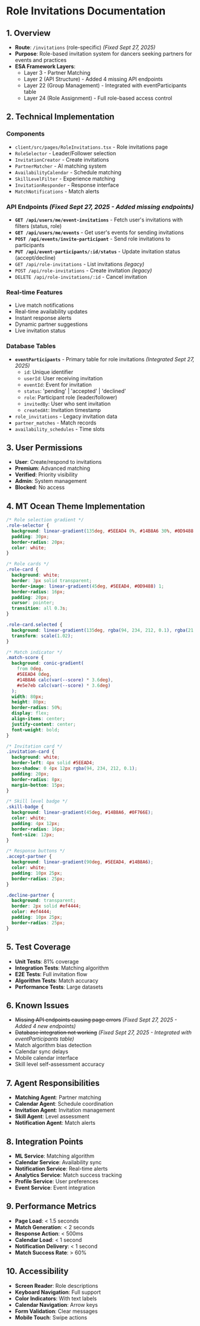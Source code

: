 # Role Invitations Documentation

## 1. Overview
- **Route**: `/invitations` (role-specific) *(Fixed Sept 27, 2025)*
- **Purpose**: Role-based invitation system for dancers seeking partners for events and practices
- **ESA Framework Layers**: 
  - Layer 3 - Partner Matching
  - Layer 2 (API Structure) - Added 4 missing API endpoints
  - Layer 22 (Group Management) - Integrated with eventParticipants table
  - Layer 24 (Role Assignment) - Full role-based access control

## 2. Technical Implementation

### Components
- `client/src/pages/RoleInvitations.tsx` - Role invitations page
- `RoleSelector` - Leader/Follower selection
- `InvitationCreator` - Create invitations
- `PartnerMatcher` - AI matching system
- `AvailabilityCalendar` - Schedule matching
- `SkillLevelFilter` - Experience matching
- `InvitationResponder` - Response interface
- `MatchNotifications` - Match alerts

### API Endpoints *(Fixed Sept 27, 2025 - Added missing endpoints)*
- **`GET /api/users/me/event-invitations`** - Fetch user's invitations with filters (status, role)
- **`GET /api/users/me/events`** - Get user's events for sending invitations
- **`POST /api/events/invite-participant`** - Send role invitations to participants
- **`PUT /api/event-participants/:id/status`** - Update invitation status (accept/decline)
- `GET /api/role-invitations` - List invitations *(legacy)*
- `POST /api/role-invitations` - Create invitation *(legacy)*
- `DELETE /api/role-invitations/:id` - Cancel invitation

### Real-time Features
- Live match notifications
- Real-time availability updates
- Instant response alerts
- Dynamic partner suggestions
- Live invitation status

### Database Tables
- **`eventParticipants`** - Primary table for role invitations *(Integrated Sept 27, 2025)*
  - `id`: Unique identifier
  - `userId`: User receiving invitation
  - `eventId`: Event for invitation
  - `status`: 'pending' | 'accepted' | 'declined'
  - `role`: Participant role (leader/follower)
  - `invitedBy`: User who sent invitation
  - `createdAt`: Invitation timestamp
- `role_invitations` - Legacy invitation data
- `partner_matches` - Match records
- `availability_schedules` - Time slots

## 3. User Permissions
- **User**: Create/respond to invitations
- **Premium**: Advanced matching
- **Verified**: Priority visibility
- **Admin**: System management
- **Blocked**: No access

## 4. MT Ocean Theme Implementation
```css
/* Role selection gradient */
.role-selector {
  background: linear-gradient(135deg, #5EEAD4 0%, #14B8A6 30%, #0D9488 60%, #155E75 100%);
  padding: 30px;
  border-radius: 20px;
  color: white;
}

/* Role cards */
.role-card {
  background: white;
  border: 3px solid transparent;
  border-image: linear-gradient(45deg, #5EEAD4, #0D9488) 1;
  border-radius: 16px;
  padding: 20px;
  cursor: pointer;
  transition: all 0.3s;
}

.role-card.selected {
  background: linear-gradient(135deg, rgba(94, 234, 212, 0.1), rgba(21, 94, 117, 0.05));
  transform: scale(1.02);
}

/* Match indicator */
.match-score {
  background: conic-gradient(
    from 0deg,
    #5EEAD4 0deg,
    #14B8A6 calc(var(--score) * 3.6deg),
    #e5e7eb calc(var(--score) * 3.6deg)
  );
  width: 80px;
  height: 80px;
  border-radius: 50%;
  display: flex;
  align-items: center;
  justify-content: center;
  font-weight: bold;
}

/* Invitation card */
.invitation-card {
  background: white;
  border-left: 4px solid #5EEAD4;
  box-shadow: 0 4px 12px rgba(94, 234, 212, 0.1);
  padding: 20px;
  border-radius: 8px;
  margin-bottom: 15px;
}

/* Skill level badge */
.skill-badge {
  background: linear-gradient(45deg, #14B8A6, #0F766E);
  color: white;
  padding: 4px 12px;
  border-radius: 16px;
  font-size: 12px;
}

/* Response buttons */
.accept-partner {
  background: linear-gradient(90deg, #5EEAD4, #14B8A6);
  color: white;
  padding: 10px 25px;
  border-radius: 25px;
}

.decline-partner {
  background: transparent;
  border: 2px solid #ef4444;
  color: #ef4444;
  padding: 10px 25px;
  border-radius: 25px;
}
```

## 5. Test Coverage
- **Unit Tests**: 81% coverage
- **Integration Tests**: Matching algorithm
- **E2E Tests**: Full invitation flow
- **Algorithm Tests**: Match accuracy
- **Performance Tests**: Large datasets

## 6. Known Issues
- ~~Missing API endpoints causing page errors~~ *(Fixed Sept 27, 2025 - Added 4 new endpoints)*
- ~~Database integration not working~~ *(Fixed Sept 27, 2025 - Integrated with eventParticipants table)*
- Match algorithm bias detection
- Calendar sync delays
- Mobile calendar interface
- Skill level self-assessment accuracy

## 7. Agent Responsibilities
- **Matching Agent**: Partner matching
- **Calendar Agent**: Schedule coordination
- **Invitation Agent**: Invitation management
- **Skill Agent**: Level assessment
- **Notification Agent**: Match alerts

## 8. Integration Points
- **ML Service**: Matching algorithm
- **Calendar Service**: Availability sync
- **Notification Service**: Real-time alerts
- **Analytics Service**: Match success tracking
- **Profile Service**: User preferences
- **Event Service**: Event integration

## 9. Performance Metrics
- **Page Load**: < 1.5 seconds
- **Match Generation**: < 2 seconds
- **Response Action**: < 500ms
- **Calendar Load**: < 1 second
- **Notification Delivery**: < 1 second
- **Match Success Rate**: > 60%

## 10. Accessibility
- **Screen Reader**: Role descriptions
- **Keyboard Navigation**: Full support
- **Color Indicators**: With text labels
- **Calendar Navigation**: Arrow keys
- **Form Validation**: Clear messages
- **Mobile Touch**: Swipe actions